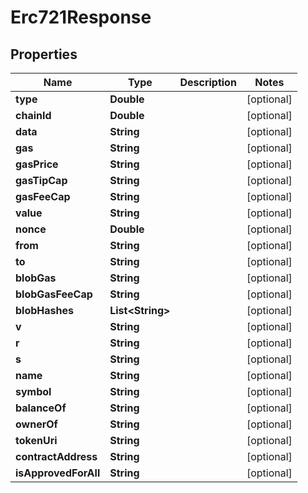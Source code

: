 

# Erc721Response


## Properties

| Name | Type | Description | Notes |
|------------ | ------------- | ------------- | -------------|
|**type** | **Double** |  |  [optional] |
|**chainId** | **Double** |  |  [optional] |
|**data** | **String** |  |  [optional] |
|**gas** | **String** |  |  [optional] |
|**gasPrice** | **String** |  |  [optional] |
|**gasTipCap** | **String** |  |  [optional] |
|**gasFeeCap** | **String** |  |  [optional] |
|**value** | **String** |  |  [optional] |
|**nonce** | **Double** |  |  [optional] |
|**from** | **String** |  |  [optional] |
|**to** | **String** |  |  [optional] |
|**blobGas** | **String** |  |  [optional] |
|**blobGasFeeCap** | **String** |  |  [optional] |
|**blobHashes** | **List&lt;String&gt;** |  |  [optional] |
|**v** | **String** |  |  [optional] |
|**r** | **String** |  |  [optional] |
|**s** | **String** |  |  [optional] |
|**name** | **String** |  |  [optional] |
|**symbol** | **String** |  |  [optional] |
|**balanceOf** | **String** |  |  [optional] |
|**ownerOf** | **String** |  |  [optional] |
|**tokenUri** | **String** |  |  [optional] |
|**contractAddress** | **String** |  |  [optional] |
|**isApprovedForAll** | **String** |  |  [optional] |



